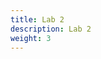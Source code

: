 ```yaml
---
title: Lab 2
description: Lab 2
weight: 3
---
```


<!DOCTYPE HTML>

<html>
    <script src="//katacoda.com/embed.js"></script>
    <div id="katacoda-lab-module" 
    data-katacoda-id="falco/courses/falco/forensics-k8s"
    data-katacoda-color="#00aec7" 
    data-katacoda-secondary="403F4C" 
    data-katacoda-font="Open Sans" 
    data-katacoda-fontheader="Open Sans"
    data-katacoda-ctaurl="https://falco.org/labs/"
    data-katacoda-hidetitle="true"
    style="height: 100%; padding-top: 64px; padding-left: 0px; padding-bottom: 0px;"></div>
</html>